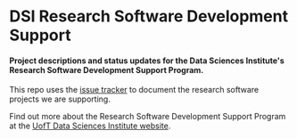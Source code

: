# DSI Research Software Development Support
#### Project descriptions and status updates for the Data Sciences Institute's Research Software Development Support Program.

This repo uses the [issue tracker](https://github.com/UTorontoDataScience/research-software-development-support/issues) to document the research software projects we are supporting.

Find out more about the Research Software Development Support Program at the [UofT Data Sciences Institute website](https://datasciences.utoronto.ca/research-software-development-support-program/).
